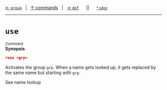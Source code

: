 [&#8592; `group`](ref--commands--group.md)&nbsp;&nbsp;&nbsp;|&nbsp;&nbsp;&nbsp;[&#8593; commands](ref--commands.md)&nbsp;&nbsp;&nbsp;|&nbsp;&nbsp;&nbsp;[&#8594; `def`](ref--commands--def.md)&nbsp;&nbsp;&nbsp;&nbsp;&nbsp;&nbsp;||&nbsp;&nbsp;&nbsp;&nbsp;&nbsp;&nbsp;<small>[\* xdoc](../xdoc/ref.xmd#L37)</small>
***

# `use`
<small>*Command*</small>  
**Synopsis**

```cpp
#use <grp>
```


Activates the group `grp`. When a name gets looked up, it gets replaced by the same name but starting with `grp`.

See name lookup


